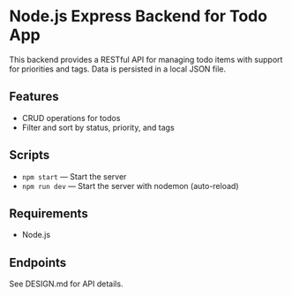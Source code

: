 # Node.js Express Backend for Todo App

This backend provides a RESTful API for managing todo items with support for priorities and tags. Data is persisted in a local JSON file.

## Features

- CRUD operations for todos
- Filter and sort by status, priority, and tags

## Scripts

- `npm start` — Start the server
- `npm run dev` — Start the server with nodemon (auto-reload)

## Requirements

- Node.js

## Endpoints

See DESIGN.md for API details.
